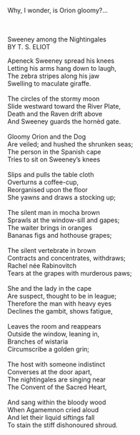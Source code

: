 Why, I wonder, is Orion gloomy?...<br><br><br>


Sweeney among the Nightingales<br>
BY T. S. ELIOT

Apeneck Sweeney spread his knees<br>
Letting his arms hang down to laugh,<br>
The zebra stripes along his jaw<br>
Swelling to maculate giraffe.<br>
<br>
The circles of the stormy moon<br>
Slide westward toward the River Plate,<br>
Death and the Raven drift above<br>
And Sweeney guards the hornèd gate.<br>
<br>
Gloomy Orion and the Dog<br>
Are veiled; and hushed the shrunken seas;<br>
The person in the Spanish cape<br>
Tries to sit on Sweeney’s knees<br>
<br>
Slips and pulls the table cloth<br>
Overturns a coffee-cup,<br>
Reorganised upon the floor<br>
She yawns and draws a stocking up;<br>
<br>
The silent man in mocha brown<br>
Sprawls at the window-sill and gapes;<br>
The waiter brings in oranges<br>
Bananas figs and hothouse grapes;<br>
<br>
The silent vertebrate in brown<br>
Contracts and concentrates, withdraws;<br>
Rachel née Rabinovitch<br>
Tears at the grapes with murderous paws;<br>
<br>
She and the lady in the cape<br>
Are suspect, thought to be in league;<br>
Therefore the man with heavy eyes<br>
Declines the gambit, shows fatigue,<br>
<br>
Leaves the room and reappears<br>
Outside the window, leaning in,<br>
Branches of wistaria<br>
Circumscribe a golden grin;<br>
<br>
The host with someone indistinct<br>
Converses at the door apart,<br>
The nightingales are singing near<br>
The Convent of the Sacred Heart,<br>
<br>
And sang within the bloody wood<br>
When Agamemnon cried aloud<br>
And let their liquid siftings fall<br>
To stain the stiff dishonoured shroud.<br>
<br>



